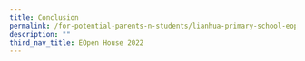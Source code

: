 ```yaml
---
title: Conclusion
permalink: /for-potential-parents-n-students/lianhua-primary-school-eopen-house-2022/conclusion/
description: ""
third_nav_title: EOpen House 2022
---
```

